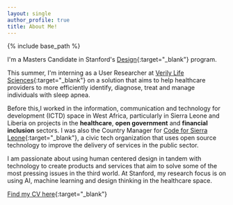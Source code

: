 ```yaml
---
layout: single
author_profile: true
title: About Me!
---
```


{% include base_path %}

I'm a Masters Candidate in Stanford's [Design](http://designimpact.stanford.edu/){:target="_blank"} program. 

This summer, I'm interning as a User Researcher at [Verily Life Sciences](https://verily.com/){:target="_blank"} on a solution that aims to help healthcare providers to more efficiently identify, diagnose, treat and manage individuals with sleep apnea.

Before this,I worked in the information, communication and technology for development (ICTD) space in West Africa, particularly in Sierra Leone and Liberia on projects in the **healthcare**, **open government** and **financial
inclusion** sectors. I was also the Country Manager for [Code for Sierra Leone](https://codeforsierraleone.org){:target="_blank"}, a civic tech organization that
uses open source technology to improve the delivery of services in the public sector.

I am passionate about using human centered design in tandem with technology to
create products and services that aim to solve some of the most pressing issues in the
third world. At Stanford, my research focus is on using AI, machine learning and design thinking in the healthcare space.

[Find my CV here](/pdfs/CV_Usman_Khaliq.pdf){:target="_blank"}

